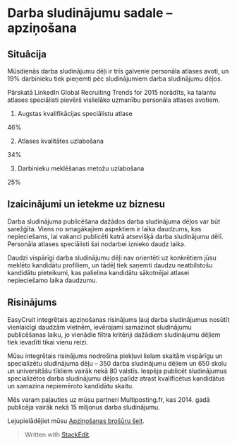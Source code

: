# Darba sludinājumu sadale – apziņošana

## Situācija

Mūsdienās darba sludinājumu dēļi ir trīs galvenie personāla atlases avoti, un 19% darbinieku tiek pieņemti pēc sludinājumiem darba sludinājumu dēļos.

Pārskatā LinkedIn Global Recruiting Trends for 2015 norādīts, ka talantu atlases speciālisti pievērš vislielāko uzmanību personāla atlases avotiem.

1. Augstas kvalifikācijas speciālistu atlase

46%

2. Atlases kvalitātes uzlabošana

34%

3. Darbinieku meklēšanas metožu uzlabošana

25%

## Izaicinājumi un ietekme uz biznesu

Darba sludinājuma publicēšana dažādos darba sludinājuma dēļos var būt sarežģīta. Viens no smagākajiem aspektiem ir laika daudzums, kas nepieciešams, lai vakanci publicēti katrā atsevišķā darba sludinājumu dēlī. Personāla atlases speciālisti šai nodarbei iznieko daudz laika.

Daudzi vispārīgi darba sludinājumu dēļi nav orientēti uz konkrētiem jūsu meklēto kandidātu profiliem, un tādēļ tiek saņemti daudzu neatbilstošu kandidātu pieteikumi, kas palielina kandidātu sākotnējai atlasei nepieciešamo laika daudzumu.

## Risinājums

EasyCruit integrētais apziņošanas risinājums ļauj darba sludinājumus nosūtīt vienlaicīgi daudzām vietnēm, ievērojami samazinot sludinājumu publicēšanas laiku, jo vienādie filtra kritēriji dažādiem sludinājumu dēļiem tiek ievadīti tikai vienu reizi.

Mūsu integrētais risinājums nodrošina piekļuvi lielam skaitām vispārīgu un specializētu sludinājuma dēļu – 350 darba sludinājumu dēļiem un 650 skolu un universitāšu tīkliem vairāk nekā 80 valstīs. Iespēja publicēt sludinājumus specializētos darba sludinājumu dēļos palīdz atrast kvalificētus kandidātus un samazina nepiemēroto kandidātu skaitu.

Mēs varam paļauties uz mūsu partneri Multiposting.fr, kas 2014. gadā publicēja vairāk nekā 15 miljonus darba sludinājumu.

Lejupielādējiet mūsu  [Apziņošanas brošūru šeit](https://support.easycruit.net/004_Release_information/Job_Distribution_-_Multiposting).

> Written with [StackEdit](https://stackedit.io/).
<!--stackedit_data:
eyJoaXN0b3J5IjpbLTM0NzU5MzEwMl19
-->